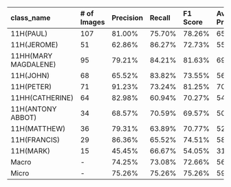 | class_name           | # of Images   | Precision   | Recall   | F1 Score   | Average Precision   |
|:---------------------|:--------------|:------------|:---------|:-----------|:--------------------|
| 11H(PAUL)            | 107           | 81.00%      | 75.70%   | 78.26%     | 65.88%              |
| 11H(JEROME)          | 51            | 62.86%      | 86.27%   | 72.73%     | 55.46%              |
| 11HH(MARY MAGDALENE) | 95            | 79.21%      | 84.21%   | 81.63%     | 69.33%              |
| 11H(JOHN)            | 68            | 65.52%      | 83.82%   | 73.55%     | 56.85%              |
| 11H(PETER)           | 71            | 91.23%      | 73.24%   | 81.25%     | 70.15%              |
| 11HH(CATHERINE)      | 64            | 82.98%      | 60.94%   | 70.27%     | 54.95%              |
| 11H(ANTONY ABBOT)    | 34            | 68.57%      | 70.59%   | 69.57%     | 50.16%              |
| 11H(MATTHEW)         | 36            | 79.31%      | 63.89%   | 70.77%     | 52.95%              |
| 11H(FRANCIS)         | 29            | 86.36%      | 65.52%   | 74.51%     | 58.34%              |
| 11H(MARK)            | 15            | 45.45%      | 66.67%   | 54.05%     | 31.18%              |
| Macro                | -             | 74.25%      | 73.08%   | 72.66%     | 56.52%              |
| Micro                | -             | 75.26%      | 75.26%   | 75.26%     | 59.12%              |